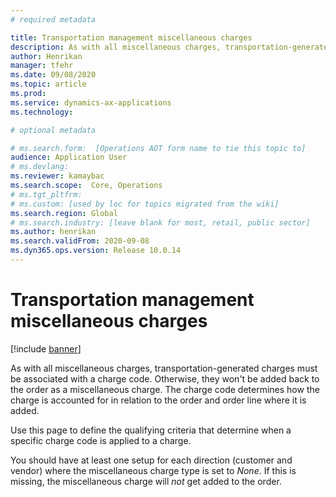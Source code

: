 ```yaml
---
# required metadata

title: Transportation management miscellaneous charges
description: As with all miscellaneous charges, transportation-generated charges must be associated with a charge code. Otherwise, they won't be added back to the order as a miscellaneous charge. The charge code determines how the charge is accounted for in relation to the order and order line where it is added.
author: Henrikan
manager: tfehr
ms.date: 09/08/2020
ms.topic: article
ms.prod: 
ms.service: dynamics-ax-applications
ms.technology: 

# optional metadata

# ms.search.form:  [Operations AOT form name to tie this topic to]
audience: Application User
# ms.devlang: 
ms.reviewer: kamaybac
ms.search.scope:  Core, Operations
# ms.tgt_pltfrm: 
# ms.custom: [used by loc for topics migrated from the wiki]
ms.search.region: Global
# ms.search.industry: [leave blank for most, retail, public sector]
ms.author: henrikan
ms.search.validFrom: 2020-09-08
ms.dyn365.ops.version: Release 10.0.14
---
```


# Transportation management miscellaneous charges

[!include [banner](../includes/banner.md)]

As with all miscellaneous charges, transportation-generated charges must be associated with a charge code. Otherwise, they won't be added back to the order as a miscellaneous charge. The charge code determines how the charge is accounted for in relation to the order and order line where it is added.

Use this page <!--KFM: Which page? --> to define the qualifying criteria that determine when a specific charge code is applied to a charge.

You should have at least one setup for each direction (customer and vendor) where the miscellaneous charge type is set to *None*. If this is missing, the miscellaneous charge will *not* get added to the order.
